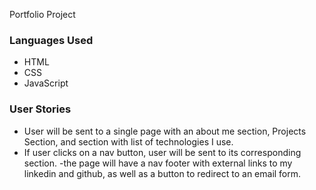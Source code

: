 Portfolio Project

### Languages Used
- HTML
- CSS
- JavaScript

### User Stories
- User will be sent to a single page with an about me section, Projects Section, and section with list of technologies I use. 
- If user clicks on a nav button, user will be sent to its corresponding section.
-the page will have a nav footer with external links to my linkedin and github, as well as a button to redirect to an email form.